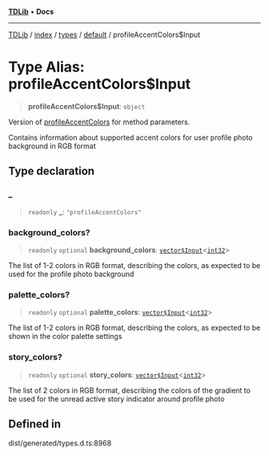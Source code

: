 [**TDLib**](../../../../../../README.md) • **Docs**

***

[TDLib](../../../../../../modules.md) / [index](../../../../../README.md) / [types](../../../README.md) / [default](../README.md) / profileAccentColors$Input

# Type Alias: profileAccentColors$Input

> **profileAccentColors$Input**: `object`

Version of [profileAccentColors](profileAccentColors-1.md) for method parameters.

Contains information about supported accent colors for user profile photo background in RGB format

## Type declaration

### \_

> `readonly` **\_**: `"profileAccentColors"`

### background\_colors?

> `readonly` `optional` **background\_colors**: [`vector$Input`](vector$Input.md)\<[`int32`](int32-1.md)\>

The list of 1-2 colors in RGB format, describing the colors, as expected to be used for the profile photo background

### palette\_colors?

> `readonly` `optional` **palette\_colors**: [`vector$Input`](vector$Input.md)\<[`int32`](int32-1.md)\>

The list of 1-2 colors in RGB format, describing the colors, as expected to be shown in the color palette settings

### story\_colors?

> `readonly` `optional` **story\_colors**: [`vector$Input`](vector$Input.md)\<[`int32`](int32-1.md)\>

The list of 2 colors in RGB format, describing the colors of the gradient to be used for the unread active story indicator around profile photo

## Defined in

dist/generated/types.d.ts:8968
